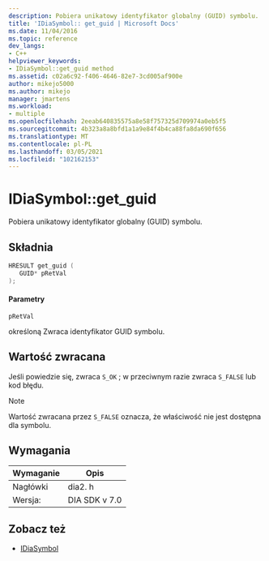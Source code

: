 ```yaml
---
description: Pobiera unikatowy identyfikator globalny (GUID) symbolu.
title: 'IDiaSymbol:: get_guid | Microsoft Docs'
ms.date: 11/04/2016
ms.topic: reference
dev_langs:
- C++
helpviewer_keywords:
- IDiaSymbol::get_guid method
ms.assetid: c02a6c92-f406-4646-82e7-3cd005af900e
author: mikejo5000
ms.author: mikejo
manager: jmartens
ms.workload:
- multiple
ms.openlocfilehash: 2eeab640835575a8e58f757325d709974a0eb5f5
ms.sourcegitcommit: 4b323a8a8bfd1a1a9e84f4b4ca88fa8da690f656
ms.translationtype: MT
ms.contentlocale: pl-PL
ms.lasthandoff: 03/05/2021
ms.locfileid: "102162153"
---
```

# <a name="idiasymbolget_guid"></a>IDiaSymbol::get_guid
Pobiera unikatowy identyfikator globalny (GUID) symbolu.

## <a name="syntax"></a>Składnia

```C++
HRESULT get_guid ( 
   GUID* pRetVal
);
```

#### <a name="parameters"></a>Parametry
 `pRetVal`

określoną Zwraca identyfikator GUID symbolu.

## <a name="return-value"></a>Wartość zwracana
 Jeśli powiedzie się, zwraca `S_OK` ; w przeciwnym razie zwraca `S_FALSE` lub kod błędu.

> [!NOTE]
> Wartość zwracana przez `S_FALSE` oznacza, że właściwość nie jest dostępna dla symbolu.

## <a name="requirements"></a>Wymagania

|Wymaganie|Opis|
|-----------------|-----------------|
|Nagłówki|dia2. h|
|Wersja:|DIA SDK v 7.0|

## <a name="see-also"></a>Zobacz też
- [IDiaSymbol](../../debugger/debug-interface-access/idiasymbol.md)
